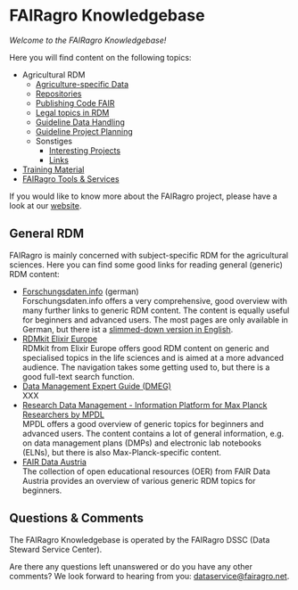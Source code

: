 # FAIRagro Knowledgebase

_Welcome to the FAIRagro Knowledgebase!_

Here you will find content on the following topics:

- Agricultural RDM
	- [Agriculture-specific Data](rdm/specific_data.en.md)
	- [Repositories](rdm/data_repositories.en.md)
	- [Publishing Code FAIR](rdm/fair_code.en.md)
	- [Legal topics in RDM](rdm/legal.en.md)
	- [Guideline Data Handling](rdm/data_handling.en.md)
	- [Guideline Project Planning](rdm/project_planning.en.md)
	- Sonstiges
		- [Interesting Projects](rdm/projects.en.md)
		- [Links](rdm/links.en.md)
- [Training Material](training_material.en.md)
- [FAIRagro Tools & Services](tools.en.md)

If you would like to know more about the FAIRagro project, please have a look at our [website](https://fairagro.net/en).



## General RDM

FAIRagro is mainly concerned with subject-specific RDM for the agricultural sciences. Here you can find some good links for reading general (generic) RDM content:

- [Forschungsdaten.info](https://forschungsdaten.info/) (german)  
	Forschungsdaten.info offers a very comprehensive, good overview with many further links to generic RDM content.
	The content is equally useful for beginners and advanced users.
	The most pages are only available in German, but there ist a [slimmed-down version in English](https://forschungsdaten.info/english-pages/).
- [RDMkit Elixir Europe](https://rdmkit.elixir-europe.org)  
	RDMkit from Elixir Europe offers good RDM content on generic and specialised topics in the life sciences and is aimed at a more advanced audience.
	The navigation takes some getting used to, but there is a good full-text search function.
- [Data Management Expert Guide (DMEG)](https://dmeg.cessda.eu)  
	XXX
- [Research Data Management - Information Platform for Max Planck Researchers by MPDL](https://rdm.mpdl.mpg.de)  
	MPDL offers a good overview of generic topics for beginners and advanced users.
	The content contains a lot of general information, e.g. on data management plans (DMPs) and electronic lab notebooks (ELNs), but there is also Max-Planck-specific content.
- [FAIR Data Austria](https://fair-office.at/lernen-sie-mehr/?lang=en)  
	The collection of open educational resources (OER) from FAIR Data Austria provides an overview of various generic RDM topics for beginners.



## Questions & Comments
The FAIRagro Knowledgebase is operated by the FAIRagro DSSC (Data Steward Service Center).

Are there any questions left unanswered or do you have any other comments?
We look forward to hearing from you:  [dataservice@fairagro.net](mailto:dataservice@fairagro.net).

